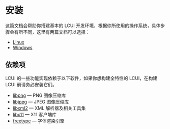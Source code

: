 # 安装

这篇文档会帮助你搭建基本的 LCUI 开发环境，根据你所使用的操作系统，具体步骤会有所不同，这里有两篇文档可以选择：

- [Linux](linux.md)
- [Windows](windows.md)

## 依赖项

LCUI 的一些功能实现依赖于以下软件，如果你想构建全特性的 LCUI，在构建 LCUI 前请务必安装它们。

- [libpng](http://www.libpng.org/pub/png/libpng.html) — PNG 图像压缩库
- [libjpeg](http://www.ijg.org/) — JPEG 图像压缩库
- [libxml2](http://xmlsoft.org/) — XML 解析器及相关工具集
- [libx11](https://www.x.org/) — X11 客户端库
- [freetype](https://www.freetype.org/) — 字体渲染引擎
